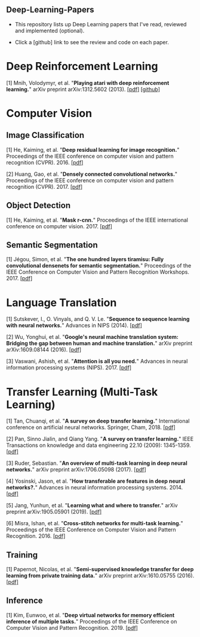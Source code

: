 Deep-Learning-Papers
--------------------
- This repository lists up Deep Learning papers that I've read, reviewed and implemented (optional).

- Click a [github] link to see the review and code on each paper.

# Deep Reinforcement Learning

[1] Mnih, Volodymyr, et al. "**Playing atari with deep reinforcement learning.**" arXiv preprint
arXiv:1312.5602 (2013). [[pdf]](https://arxiv.org/pdf/1312.5602.pdf)
[[github]](https://github.com/gyeongchan-yun/DQN-Atari)


# Computer Vision

## Image Classification

[1] He, Kaiming, et al. "**Deep residual learning for image recognition.**"
Proceedings of the IEEE conference on computer vision and pattern recognition (CVPR). 2016.
[[pdf]](http://openaccess.thecvf.com/content_cvpr_2016/papers/He_Deep_Residual_Learning_CVPR_2016_paper.pdf)

[2] Huang, Gao, et al. "**Densely connected convolutional networks.**" 
Proceedings of the IEEE conference on computer vision and pattern recognition (CVPR). 2017.
[[pdf]](http://openaccess.thecvf.com/content_cvpr_2017/papers/Huang_Densely_Connected_Convolutional_CVPR_2017_paper.pdf)

## Object Detection

[1] He, Kaiming, et al. "**Mask r-cnn.**" Proceedings of the IEEE international conference on computer vision. 2017. 
[[pdf]](https://arxiv.org/pdf/1703.06870.pdf)

## Semantic Segmentation

[1] Jégou, Simon, et al. "**The one hundred layers tiramisu: Fully convolutional densenets for semantic segmentation.**"
Proceedings of the IEEE Conference on Computer Vision and Pattern Recognition Workshops. 2017. 
[[pdf]](http://openaccess.thecvf.com/content_cvpr_2017_workshops/w13/papers/Jegou_The_One_Hundred_CVPR_2017_paper.pdf)
 
# Language Translation

[1] Sutskever, I., O. Vinyals, and Q. V. Le. "**Sequence to sequence learning with neural networks.**" Advances in NIPS (2014).
[[pdf]](https://arxiv.org/pdf/1409.3215.pdf)

[2] Wu, Yonghui, et al. "**Google's neural machine translation system: Bridging the gap between human and machine translation.**" 
arXiv preprint arXiv:1609.08144 (2016).
[[pdf]](https://arxiv.org/pdf/1609.08144.pdf%20(7.pdf))

[3] Vaswani, Ashish, et al. "**Attention is all you need.**" Advances in neural information processing systems (NIPS). 2017.
[[pdf]](https://papers.nips.cc/paper/7181-attention-is-all-you-need.pdf)

# Transfer Learning (Multi-Task Learning)

[1] Tan, Chuanqi, et al. "**A survey on deep transfer learning.**"
International conference on artificial neural networks. Springer, Cham, 2018.
[[pdf]](https://arxiv.org/pdf/1808.01974.pdf)

[2] Pan, Sinno Jialin, and Qiang Yang. "**A survey on transfer learning.**" IEEE Transactions on knowledge and data engineering 22.10 (2009): 1345-1359.
[[pdf]](https://ieeexplore.ieee.org/iel5/69/4358933/05288526.pdf)

[3] Ruder, Sebastian. "**An overview of multi-task learning in deep neural networks.**" 
arXiv preprint arXiv:1706.05098 (2017).
[[pdf]](https://arxiv.org/pdf/1706.05098.pdf)

[4] Yosinski, Jason, et al. "**How transferable are features in deep neural networks?.**" 
Advances in neural information processing systems. 2014.
[[pdf]](http://papers.nips.cc/paper/5347-how-transferable-are-features-in-deep-neural-networks.pdf)

[5] Jang, Yunhun, et al. "**Learning what and where to transfer.**" 
arXiv preprint arXiv:1905.05901 (2019).
[[pdf]](https://arxiv.org/pdf/1905.05901.pdf)

[6] Misra, Ishan, et al. "**Cross-stitch networks for multi-task learning.**" Proceedings of the IEEE Conference on Computer Vision and Pattern Recognition. 2016.
[[pdf]](https://www.cv-foundation.org/openaccess/content_cvpr_2016/papers/Misra_Cross-Stitch_Networks_for_CVPR_2016_paper.pdf)

## Training

[1] Papernot, Nicolas, et al. "**Semi-supervised knowledge transfer for deep learning from private training data.**"
arXiv preprint arXiv:1610.05755 (2016).
[[pdf]](https://arxiv.org/pdf/1610.05755.pdf,)

## Inference

[1] Kim, Eunwoo, et al. "**Deep virtual networks for memory efficient inference of multiple tasks.**" 
Proceedings of the IEEE Conference on Computer Vision and Pattern Recognition. 2019.
[[pdf]](http://openaccess.thecvf.com/content_CVPR_2019/papers/Kim_Deep_Virtual_Networks_for_Memory_Efficient_Inference_of_Multiple_Tasks_CVPR_2019_paper.pdf)
